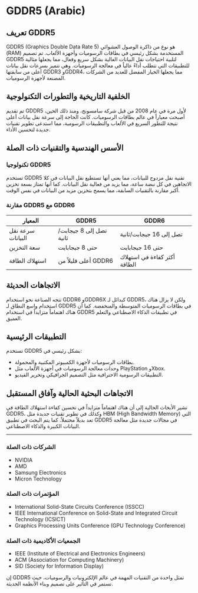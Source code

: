 # GDDR5 (Arabic)

## تعريف GDDR5

GDDR5 (Graphics Double Data Rate 5) هو نوع من ذاكرة الوصول العشوائي (RAM) المستخدمة بشكل رئيسي في بطاقات الرسوميات وأجهزة الألعاب. تم تصميم GDDR5 لتلبية احتياجات نقل البيانات العالية بشكل سريع وفعال، مما يجعلها مثالية للتطبيقات التي تتطلب أداءً عالياً في معالجة الرسوميات. وهي تتميز بسرعات نقل بيانات أعلى من سابقتها GDDR3 وGDDR4، مما يجعلها الخيار المفضل للعديد من الشركات المصنعة لأجهزة الرسوميات.

## الخلفية التاريخية والتطورات التكنولوجية

تم تقديم GDDR5 لأول مرة في عام 2008 من قبل شركة سامسونج، ومنذ ذلك الحين، أصبحت معياراً في عالم بطاقات الرسوميات. كانت الحاجة إلى سرعة نقل بيانات أعلى نتيجة للتطور السريع في الألعاب والتطبيقات الرسومية، مما استدعى تطوير تقنيات جديدة لتحسين الأداء. 

## الأسس الهندسية والتقنيات ذات الصلة

### تكنولوجيا GDDR5

تستخدم GDDR5 تقنية نقل مزدوج للبيانات، مما يعني أنها تستطيع نقل البيانات في كلا الاتجاهين في كل نبضة ساعة، مما يزيد من فعالية نقل البيانات. كما أنها تمتاز بسعة تخزين أكبر مقارنة بالتقنيات السابقة، مما يسمح بتخزين مزيد من البيانات في نفس الوقت.

### مقارنة GDDR5 مع GDDR6

| المعيار         | GDDR5                       | GDDR6                       |
|------------------|-----------------------------|-----------------------------|
| سرعة نقل البيانات| تصل إلى 8 جيجابت/ثانية      | تصل إلى 16 جيجابت/ثانية    |
| سعة التخزين     | حتى 8 جيجابايت              | حتى 16 جيجابايت            |
| استهلاك الطاقة   | أعلى قليلاً من GDDR6       | أكثر كفاءة في استهلاك الطاقة|

## الاتجاهات الحديثة

تتجه الصناعة نحو استخدام GDDR6 وGDDR6X كبدائل لـ GDDR5، ولكن لا يزال هناك استخدام واسع النطاق لـ GDDR5 في بطاقات الرسوميات المتوسطة والمنخفضة. كما أن هناك اهتماماً متزايداً في استخدام GDDR5 في تطبيقات الذكاء الاصطناعي والتعلم العميق.

## التطبيقات الرئيسية

تستخدم GDDR5 بشكل رئيسي في:

- بطاقات الرسوميات لأجهزة الكمبيوتر المكتبية والمحمولة.
- وحدات معالجة الرسوميات في أجهزة الألعاب مثل PlayStation وXbox.
- التطبيقات الرسومية الاحترافية مثل التصميم الجرافيكي وتحرير الفيديو.

## الاتجاهات البحثية الحالية وآفاق المستقبل

تشير الأبحاث الحالية إلى أن هناك اهتماماً متزايداً في تحسين كفاءة استهلاك الطاقة في GDDR5، وكذلك في تطوير تقنيات جديدة مثل HBM (High Bandwidth Memory) التي تعد بديلاً محتملاً. كما يتم البحث في تطبيق GDDR5 في مجالات جديدة مثل معالجة البيانات الكبيرة والذكاء الاصطناعي.

---

### الشركات ذات الصلة
- NVIDIA
- AMD
- Samsung Electronics
- Micron Technology

### المؤتمرات ذات الصلة
- International Solid-State Circuits Conference (ISSCC)
- IEEE International Conference on Solid-State and Integrated Circuit Technology (ICSICT)
- Graphics Processing Units Conference (GPU Technology Conference)

### الجمعيات الأكاديمية ذات الصلة
- IEEE (Institute of Electrical and Electronics Engineers)
- ACM (Association for Computing Machinery)
- SID (Society for Information Display)

إن GDDR5 تمثل واحدة من التقنيات المهمة في عالم الإلكترونيات والرسوميات، حيث تستمر في التأثير على تصميم وبناء الأنظمة الحديثة.